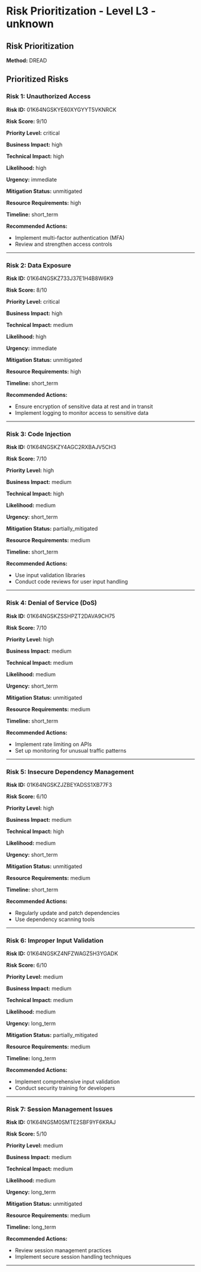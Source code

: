 # Risk Prioritization - Level L3 - unknown

## Risk Prioritization

**Method:** DREAD

## Prioritized Risks

### Risk 1: Unauthorized Access

**Risk ID:** 01K64NGSKYE60XYGYYT5VKNRCK

**Risk Score:** 9/10

**Priority Level:** critical

**Business Impact:** high

**Technical Impact:** high

**Likelihood:** high

**Urgency:** immediate

**Mitigation Status:** unmitigated

**Resource Requirements:** high

**Timeline:** short_term

**Recommended Actions:**
- Implement multi-factor authentication (MFA)
- Review and strengthen access controls

---

### Risk 2: Data Exposure

**Risk ID:** 01K64NGSKZ733J37E1H4B8W6K9

**Risk Score:** 8/10

**Priority Level:** critical

**Business Impact:** high

**Technical Impact:** medium

**Likelihood:** high

**Urgency:** immediate

**Mitigation Status:** unmitigated

**Resource Requirements:** high

**Timeline:** short_term

**Recommended Actions:**
- Ensure encryption of sensitive data at rest and in transit
- Implement logging to monitor access to sensitive data

---

### Risk 3: Code Injection

**Risk ID:** 01K64NGSKZY4AGC2RXBAJV5CH3

**Risk Score:** 7/10

**Priority Level:** high

**Business Impact:** medium

**Technical Impact:** high

**Likelihood:** medium

**Urgency:** short_term

**Mitigation Status:** partially_mitigated

**Resource Requirements:** medium

**Timeline:** short_term

**Recommended Actions:**
- Use input validation libraries
- Conduct code reviews for user input handling

---

### Risk 4: Denial of Service (DoS)

**Risk ID:** 01K64NGSKZSSHPZT2DAVA9CH75

**Risk Score:** 7/10

**Priority Level:** high

**Business Impact:** medium

**Technical Impact:** medium

**Likelihood:** medium

**Urgency:** short_term

**Mitigation Status:** unmitigated

**Resource Requirements:** medium

**Timeline:** short_term

**Recommended Actions:**
- Implement rate limiting on APIs
- Set up monitoring for unusual traffic patterns

---

### Risk 5: Insecure Dependency Management

**Risk ID:** 01K64NGSKZJZBEYADSS1XB77F3

**Risk Score:** 6/10

**Priority Level:** high

**Business Impact:** medium

**Technical Impact:** high

**Likelihood:** medium

**Urgency:** short_term

**Mitigation Status:** unmitigated

**Resource Requirements:** medium

**Timeline:** short_term

**Recommended Actions:**
- Regularly update and patch dependencies
- Use dependency scanning tools

---

### Risk 6: Improper Input Validation

**Risk ID:** 01K64NGSKZ4NFZWAGZ5H3YGADK

**Risk Score:** 6/10

**Priority Level:** medium

**Business Impact:** medium

**Technical Impact:** medium

**Likelihood:** medium

**Urgency:** long_term

**Mitigation Status:** partially_mitigated

**Resource Requirements:** medium

**Timeline:** long_term

**Recommended Actions:**
- Implement comprehensive input validation
- Conduct security training for developers

---

### Risk 7: Session Management Issues

**Risk ID:** 01K64NGSM0SMTE2SBF9YF6KRAJ

**Risk Score:** 5/10

**Priority Level:** medium

**Business Impact:** medium

**Technical Impact:** medium

**Likelihood:** medium

**Urgency:** long_term

**Mitigation Status:** unmitigated

**Resource Requirements:** medium

**Timeline:** long_term

**Recommended Actions:**
- Review session management practices
- Implement secure session handling techniques

---

